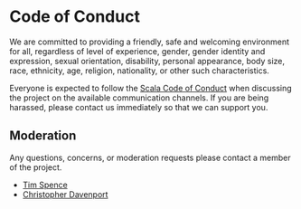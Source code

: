 # Code of Conduct

We are committed to providing a friendly, safe and welcoming environment for all, regardless of level of experience, gender, gender identity and expression, sexual orientation, disability, personal appearance, body size, race, ethnicity, age, religion, nationality, or other such characteristics.

Everyone is expected to follow the [Scala Code of Conduct] when discussing the project on the available communication channels. If you are being harassed, please contact us immediately so that we can support you.

## Moderation

Any questions, concerns, or moderation requests please contact a member of the project.

- [Tim Spence](timothywspence@gmail.com)
- [Christopher Davenport](mailto:chris@christopherdavenport.tech)

[Scala Code of Conduct]: https://www.scala-lang.org/conduct/
